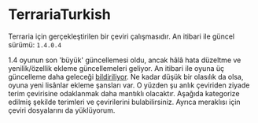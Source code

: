 
# TerrariaTurkish

Terraria için gerçekleştirilen bir çeviri çalışmasıdır. An itibari ile güncel sürümü: `1.4.0.4` 

1.4 oyunun son 'büyük' güncellemesi oldu, ancak hâlâ hata düzeltme ve yenilik/özellik ekleme güncellemeleri geliyor. An itibari ile oyuna üç güncelleme daha geleceği [bildiriliyor](https://terraria.gamepedia.com/Upcoming_features).  Ne kadar düşük bir olasılık da olsa, oyuna yeni lisânlar ekleme şansları var. O yüzden şu anlık çeviriden ziyade terim çevirisine odaklanmak daha mantıklı olacaktır. Aşağıda kategorize edilmiş şekilde terimleri ve çevirilerini bulabilirsiniz. Ayrıca meraklısı için çeviri dosyalarını da yüklüyorum.
